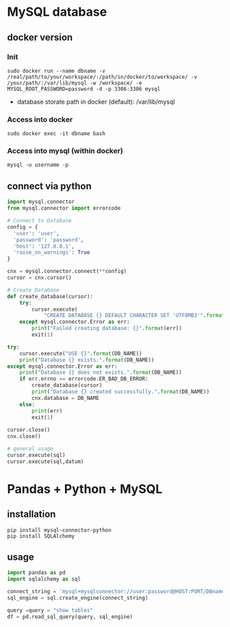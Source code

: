 #  MySQL database

## docker version

### Init
```
sudo docker run --name dbname -v /real/path/to/your/workspace/:/path/in/docker/to/workspace/ -v /your/path/:/var/lib/mysql -w /workspace/ -e MYSQL_ROOT_PASSWORD=password -d -p 3306:3306 mysql
```
  - database storate path in docker (default): /var/lib/mysql
### Access into docker
```
sudo docker exec -it dbname bash
```
### Access into mysql (within docker)
```
mysql -u username -p
```


## connect via python
```python
import mysql.connector
from mysql.connector import errorcode

# Connect to Database
config = {
  'user': 'user',
  'password': 'password',
  'host': '127.0.0.1',
  'raise_on_warnings': True
}

cnx = mysql.connector.connect(**config)
cursor = cnx.cursor()
```
```python
# Create Database
def create_database(cursor):
    try:
        cursor.execute(
            "CREATE DATABASE {} DEFAULT CHARACTER SET 'UTF8MB3'".format(DB_NAME))
    except mysql.connector.Error as err:
        print("Failed creating database: {}".format(err))
        exit(1)

try:
    cursor.execute("USE {}".format(DB_NAME))
    print("Database {} exists.".format(DB_NAME))
except mysql.connector.Error as err:
    print("Database {} does not exists.".format(DB_NAME))
    if err.errno == errorcode.ER_BAD_DB_ERROR:
        create_database(cursor)
        print("Database {} created successfully.".format(DB_NAME))
        cnx.database = DB_NAME
    else:
        print(err)
        exit(1)
        
cursor.close()
cnx.close()
```
```python
# general usage
cursor.execute(sql)
cursor.execute(sql,datum)
```

# Pandas + Python + MySQL
## installation
```
pip install mysql-connector-python
pip install SQLAlchemy
```
## usage

```python
import pandas as pd
import sqlalchemy as sql

connect_string = 'mysql+mysqlconnector://user:password@HOST:PORT/DBname'
sql_engine = sql.create_engine(connect_string)

query =query = "show tables"
df = pd.read_sql_query(query, sql_engine)
```
